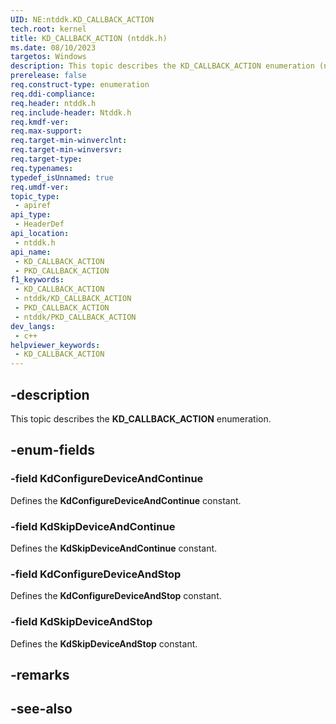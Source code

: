 ```yaml
---
UID: NE:ntddk.KD_CALLBACK_ACTION
tech.root: kernel
title: KD_CALLBACK_ACTION (ntddk.h)
ms.date: 08/10/2023
targetos: Windows
description: This topic describes the KD_CALLBACK_ACTION enumeration (ntddk.h).
prerelease: false
req.construct-type: enumeration
req.ddi-compliance: 
req.header: ntddk.h
req.include-header: Ntddk.h
req.kmdf-ver: 
req.max-support: 
req.target-min-winverclnt: 
req.target-min-winversvr: 
req.target-type: 
req.typenames: 
typedef_isUnnamed: true
req.umdf-ver: 
topic_type:
 - apiref
api_type:
 - HeaderDef
api_location:
 - ntddk.h
api_name:
 - KD_CALLBACK_ACTION
 - PKD_CALLBACK_ACTION
f1_keywords:
 - KD_CALLBACK_ACTION
 - ntddk/KD_CALLBACK_ACTION
 - PKD_CALLBACK_ACTION
 - ntddk/PKD_CALLBACK_ACTION
dev_langs:
 - c++
helpviewer_keywords:
 - KD_CALLBACK_ACTION
---
```


## -description

This topic describes the **KD_CALLBACK_ACTION** enumeration.

## -enum-fields

### -field KdConfigureDeviceAndContinue

Defines the **KdConfigureDeviceAndContinue** constant.

### -field KdSkipDeviceAndContinue

Defines the **KdSkipDeviceAndContinue** constant.

### -field KdConfigureDeviceAndStop

Defines the **KdConfigureDeviceAndStop** constant.

### -field KdSkipDeviceAndStop

Defines the **KdSkipDeviceAndStop** constant.

## -remarks

## -see-also
